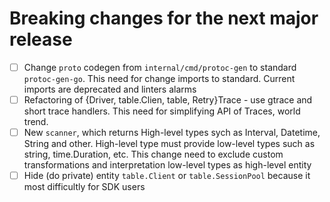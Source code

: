 # Breaking changes for the next major release

- [ ] Change `proto` codegen from `internal/cmd/protoc-gen` to standard `protoc-gen-go`. This need for change
  imports to standard. Current imports are deprecated and linters alarms
- [ ] Refactoring of {Driver, table.Clien, table, Retry}Trace - use gtrace and short trace handlers. This need for
  simplifying API of Traces, world trend.
- [ ] New `scanner`, which returns High-level types sych as Interval, Datetime, String and other. High-level type must
  provide low-level types such as string, time.Duration, etc. This change need to exclude custom transformations
  and interpretation low-level types as high-level entity
- [ ] Hide (do private) entity `table.Client` or `table.SessionPool` because it most difficultly for SDK users
